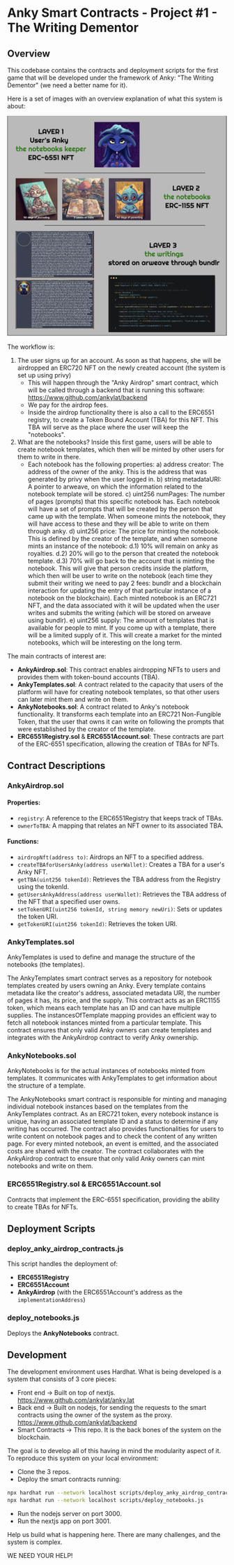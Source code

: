 # Anky Smart Contracts - Project #1 - The Writing Dementor

## Overview

This codebase contains the contracts and deployment scripts for the first game that will be developed under the framework of Anky: "The Writing Dementor" (we need a better name for it).

Here is a set of images with an overview explanation of what this system is about:

![System Overview](https://github.com/ankylat/smart_contracts/blob/main/public/images/1.png?raw=true)

The workflow is:

1. The user signs up for an account. As soon as that happens, she will be airdropped an ERC720 NFT on the newly created account (the system is set up using privy)
   - This will happen through the "Anky Airdrop" smart contract, which will be called through a backend that is running this software: https://www.github.com/ankylat/backend
   - We pay for the airdrop fees.
   - Inside the airdrop functionality there is also a call to the ERC6551 registry, to create a Token Bound Account (TBA) for this NFT. This TBA will serve as the place where the user will keep the "notebooks".
2. What are the notebooks? Inside this first game, users will be able to create notebook templates, which then will be minted by other users for them to write in there.
   - Each notebook has the following properties:
     a) address creator: The address of the owner of the anky. This is the address that was generated by privy when the user logged in.
     b) string metadataURI: A pointer to arweave, on which the information related to the notebook template will be stored.
     c) uint256 numPages: The number of pages (prompts) that this specific notebook has. Each notebook will have a set of prompts that will be created by the person that came up with the template. When someone mints the notebook, they will have access to these and they will be able to write on them through anky.
     d) uint256 price: The price for minting the notebook. This is defined by the creator of the template, and when someone mints an instance of the notebook:
     d.1) 10% will remain on anky as royalties.
     d.2) 20% will go to the person that created the notebook template.
     d.3) 70% will go back to the account that is minting the notebook. This will give that person credits inside the platform, which then will be user to write on the notebook (each time they submit their writing we need to pay 2 fees: bundlr and a blockchain interaction for updating the entry of that particular instance of a notebook on the blockchain). Each minted notebook is an ERC721 NFT, and the data associated with it will be updated when the user writes and submits the writing (which will be stored on arweave using bundlr).
     e) uint256 supply: The amount of templates that is available for people to mint. If you come up with a template, there will be a limited supply of it. This will create a market for the minted notebooks, which will be interesting on the long term.

The main contracts of interest are:

- **AnkyAirdrop.sol**: This contract enables airdropping NFTs to users and provides them with token-bound accounts (TBA).
- **AnkyTemplates.sol**: A contract related to the capacity that users of the platform will have for creating notebook templates, so that other users can later mint them and write on them.
- **AnkyNotebooks.sol**: A contract related to Anky's notebook functionality. It transforms each template into an ERC721 Non-Fungible Token, that the user that owns it can write on following the prompts that were established by the creator of the template.
- **ERC6551Registry.sol** & **ERC6551Account.sol**: These contracts are part of the ERC-6551 specification, allowing the creation of TBAs for NFTs.

## Contract Descriptions

### AnkyAirdrop.sol

#### Properties:

- `registry`: A reference to the ERC6551Registry that keeps track of TBAs.
- `ownerToTBA`: A mapping that relates an NFT owner to its associated TBA.

#### Functions:

- `airdropNft(address to)`: Airdrops an NFT to a specified address.
- `createTBAforUsersAnky(address userWallet)`: Creates a TBA for a user's Anky NFT.
- `getTBA(uint256 tokenId)`: Retrieves the TBA address from the Registry using the tokenId.
- `getUsersAnkyAddress(address userWallet)`: Retrieves the TBA address of the NFT that a specified user owns.
- `setTokenURI(uint256 tokenId, string memory newUri)`: Sets or updates the token URI.
- `getTokenURI(uint256 tokenId)`: Retrieves the token URI.

### AnkyTemplates.sol

AnkyTemplates is used to define and manage the structure of the notebooks (the templates).

The AnkyTemplates smart contract serves as a repository for notebook templates created by users owning an Anky. Every template contains metadata like the creator's address, associated metadata URI, the number of pages it has, its price, and the supply. This contract acts as an ERC1155 token, which means each template has an ID and can have multiple supplies. The instancesOfTemplate mapping provides an efficient way to fetch all notebook instances minted from a particular template. This contract ensures that only valid Anky owners can create templates and integrates with the AnkyAirdrop contract to verify Anky ownership.

### AnkyNotebooks.sol

AnkyNotebooks is for the actual instances of notebooks minted from templates. It communicates with AnkyTemplates to get information about the structure of a template.

The AnkyNotebooks smart contract is responsible for minting and managing individual notebook instances based on the templates from the AnkyTemplates contract. As an ERC721 token, every notebook instance is unique, having an associated template ID and a status to determine if any writing has occurred. The contract also provides functionalities for users to write content on notebook pages and to check the content of any written page. For every minted notebook, an event is emitted, and the associated costs are shared with the creator. The contract collaborates with the AnkyAirdrop contract to ensure that only valid Anky owners can mint notebooks and write on them.

### ERC6551Registry.sol & ERC6551Account.sol

Contracts that implement the ERC-6551 specification, providing the ability to create TBAs for NFTs.

## Deployment Scripts

### deploy_anky_airdrop_contracts.js

This script handles the deployment of:

- **ERC6551Registry**
- **ERC6551Account**
- **AnkyAirdrop** (with the ERC6551Account's address as the `implementationAddress`)

### deploy_notebooks.js

Deploys the **AnkyNotebooks** contract.

## Development

The development environment uses Hardhat. What is being developed is a system that consists of 3 core pieces:

- Front end -> Built on top of nextjs. https://www.github.com/ankylat/anky.lat
- Back end -> Built on nodejs, for sending the requests to the smart contracts using the owner of the system as the proxy. https://www.github.com/ankylat/backend
- Smart Contracts -> This repo. It is the back bones of the system on the blockchain.

The goal is to develop all of this having in mind the modularity aspect of it. To reproduce this system on your local environment:

- Clone the 3 repos.
- Deploy the smart contracts running:

```bash
npx hardhat run --network localhost scripts/deploy_anky_airdrop_contracts.js
npx hardhat run --network localhost scripts/deploy_notebooks.js

```

- Run the nodejs server on port 3000.
- Run the nextjs app on port 3001.

Help us build what is happening here. There are many challenges, and the system is complex.

WE NEED YOUR HELP!
